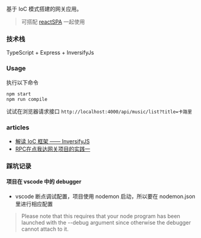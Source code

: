 基于 IoC 模式搭建的网关应用。

> 可搭配 [reactSPA](https://github.com/MuYunyun/reactSPA) 一起使用

### 技术栈

TypeScript + Express + InversifyJs

### Usage

执行以下命令

```
npm start
npm run compile
```

试试在浏览器请求接口 `http://localhost:4000/api/music/list?title=卡路里`

### articles

* [解读 IoC 框架 —— InversifyJS](https://github.com/MuYunyun/blog/blob/master/BasicSkill/系统架构篇/解读IoC框架InversifyJS.md)
* [RPC在点我达网关项目的实践一](https://github.com/MuYunyun/blog/blob/master/BasicSkill/系统篇/RPC在点我达网关的实践一.md)

### 踩坑记录

#### 项目在 vscode 中的 debugger

* vscode 断点调试配置，项目使用 nodemon 启动，所以要在 nodemon.json 里进行相应配置

> Please note that this requires that your node program has been launched with the --debug argument since otherwise the debugger cannot attach to it.
